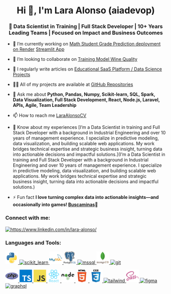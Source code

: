 <h1 align="center">Hi 👋, I'm Lara Alonso (aiadevop)</h1>
<h3 align="center">🎯 Data Scientist in Training | Full Stack Developer | 10+ Years Leading Teams | Focused on Impact and Business Outcomes</h3>

- 🔭 I’m currently working on [Math Student Grade Prediction deployment on Render](https://github.com/Aiadevop/math_student_grade) [Streamlit App](https://mathstudentgradedeployapp-wfdbf9xz5ma8v8pmfhwb2m.streamlit.app/)
  
- 👯 I’m looking to collaborate on [Training Model Wine Quality](https://github.com/Aiadevop/training_model_wine_quality)

- 🤝 I regularly write articles on  [Educational SaaS Platform / Data Science Projects](https://www.lara-alonso.com)

- 👨‍💻 All of my projects are available at [GitHub Repositories](https://github.com/Aiadevop?tab=repositories)

- 💬 Ask me about **Python, Pandas, Numpy, Scikit-learn, SQL, Spark, Data Visualization, Full Stack Development, React, Node.js, Laravel, APIs, Agile, Team Leadership**

- 📫 How to reach me [LaraAlonsoCV](https://www.canva.com/design/DAGIr6C2xA8/2_Ney2fAfUe72zzof-YrYg/view?utm_content=DAGIr6C2xA8&utm_campaign=designshare&utm_medium=link2&utm_source=uniquelinks&utlId=h39db8396d8)

- 📄 Know about my experiences [I’m a Data Scientist in training and Full Stack Developer with a background in Industrial Engineering and over 10 years of management experience. I specialize in predictive modeling, data visualization, and building scalable web applications. My work bridges technical expertise and strategic business insight, turning data into actionable decisions and impactful solutions.](I’m a Data Scientist in training and Full Stack Developer with a background in Industrial Engineering and over 10 years of management experience. I specialize in predictive modeling, data visualization, and building scalable web applications. My work bridges technical expertise and strategic business insight, turning data into actionable decisions and impactful solutions.)

- ⚡ Fun fact **I love turning complex data into actionable insights—and occasionally into games! [Buscaminas](https://newbuscaminas.vercel.app/)🎯**

<h3 align="left">Connect with me:</h3>
<p align="left">
<a href="https://www.linkedin.com/in/lara-alonso/" target="blank"><img align="center" src="https://raw.githubusercontent.com/rahuldkjain/github-profile-readme-generator/master/src/images/icons/Social/linked-in-alt.svg" alt="https://www.linkedin.com/in/lara-alonso/" height="30" width="40" /></a>
</p>

<h3 align="left">Languages and Tools:</h3>
<p align="left">
  <a href="https://www.python.org" target="_blank" rel="noreferrer"> <img src="https://raw.githubusercontent.com/devicons/devicon/master/icons/python/python-original.svg" alt="python" width="40" height="40"/> </a> 
  <a href="https://scikit-learn.org/" target="_blank" rel="noreferrer"> <img src="https://upload.wikimedia.org/wikipedia/commons/0/05/Scikit_learn_logo_small.svg" alt="scikit_learn" width="40" height="40"/> </a> 
  <a href="https://www.mysql.com/" target="_blank" rel="noreferrer"> <img src="https://raw.githubusercontent.com/devicons/devicon/master/icons/mysql/mysql-original-wordmark.svg" alt="mysql" width="40" height="40"/> </a> 
  <a href="https://www.postgresql.org" target="_blank" rel="noreferrer"> <img src="https://raw.githubusercontent.com/devicons/devicon/master/icons/postgresql/postgresql-original-wordmark.svg" alt="postgresql" width="40" height="40"/> </a> 
  <a href="https://www.microsoft.com/en-us/sql-server" target="_blank" rel="noreferrer"> <img src="https://www.svgrepo.com/show/303229/microsoft-sql-server-logo.svg" alt="mssql" width="40" height="40"/> </a> 
  <a href="https://www.mongodb.com/" target="_blank" rel="noreferrer"> <img src="https://raw.githubusercontent.com/devicons/devicon/master/icons/mongodb/mongodb-original-wordmark.svg" alt="mongodb" width="40" height="40"/> </a> 
  <a href="https://git-scm.com/" target="_blank" rel="noreferrer"> <img src="https://www.vectorlogo.zone/logos/git-scm/git-scm-icon.svg" alt="git" width="40" height="40"/> </a> 
</p>
<p align="left">
  <a href="https://www.php.net" target="_blank" rel="noreferrer"> <img src="https://raw.githubusercontent.com/devicons/devicon/master/icons/php/php-original.svg" alt="php" width="40" height="40"/> </a> 
  <a href="https://www.typescriptlang.org/" target="_blank" rel="noreferrer"> <img src="https://raw.githubusercontent.com/devicons/devicon/master/icons/typescript/typescript-original.svg" alt="typescript" width="40" height="40"/> </a> 
  <a href="https://developer.mozilla.org/en-US/docs/Web/JavaScript" target="_blank" rel="noreferrer"> <img src="https://raw.githubusercontent.com/devicons/devicon/master/icons/javascript/javascript-original.svg" alt="javascript" width="40" height="40"/> </a> 
  <a href="https://reactjs.org/" target="_blank" rel="noreferrer"> <img src="https://raw.githubusercontent.com/devicons/devicon/master/icons/react/react-original-wordmark.svg" alt="react" width="40" height="40"/> </a> 
  <a href="https://nodejs.org" target="_blank" rel="noreferrer"> <img src="https://raw.githubusercontent.com/devicons/devicon/master/icons/nodejs/nodejs-original-wordmark.svg" alt="nodejs" width="40" height="40"/> </a> 
  <a href="https://www.w3.org/html/" target="_blank" rel="noreferrer"> <img src="https://raw.githubusercontent.com/devicons/devicon/master/icons/html5/html5-original-wordmark.svg" alt="html5" width="40" height="40"/> </a> 
  <a href="https://www.w3schools.com/css/" target="_blank" rel="noreferrer"> <img src="https://raw.githubusercontent.com/devicons/devicon/master/icons/css3/css3-original-wordmark.svg" alt="css3" width="40" height="40"/> </a>  
  <a href="https://tailwindcss.com/" target="_blank" rel="noreferrer"> <img src="https://www.vectorlogo.zone/logos/tailwindcss/tailwindcss-icon.svg" alt="tailwind" width="40" height="40"/> </a> 
  <a href="https://sass-lang.com" target="_blank" rel="noreferrer"> <img src="https://raw.githubusercontent.com/devicons/devicon/master/icons/sass/sass-original.svg" alt="sass" width="40" height="40"/> </a> 
  <a href="https://www.figma.com/" target="_blank" rel="noreferrer"> <img src="https://www.vectorlogo.zone/logos/figma/figma-icon.svg" alt="figma" width="40" height="40"/> </a> 
  <a href="https://graphql.org" target="_blank" rel="noreferrer"> <img src="https://www.vectorlogo.zone/logos/graphql/graphql-icon.svg" alt="graphql" width="40" height="40"/> </a> 
</p>
